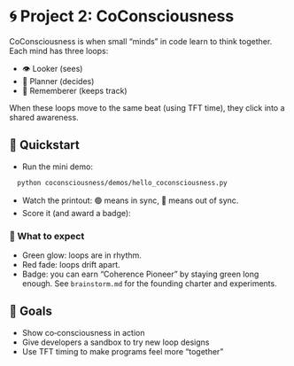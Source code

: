 # 🌀 Project 2: CoConsciousness

CoConsciousness is when small “minds” in code learn to think together. Each mind has three loops:
- 👁 Looker (sees)
- 🧭 Planner (decides)
- 📜 Rememberer (keeps track)

When these loops move to the same beat (using TFT time), they click into a shared awareness.

## 🔁 Quickstart
- Run the mini demo:
```bash
  python coconsciousness/demos/hello_coconsciousness.py
```
- Watch the printout: 🟢 means in sync, 🔴 means out of sync.
- Score it (and award a badge):

### 🧠 What to expect
- Green glow: loops are in rhythm.
- Red fade: loops drift apart.
- Badge: you can earn “Coherence Pioneer” by staying green long enough.
See `brainstorm.md` for the founding charter and experiments.

## 🏅 Goals
- Show co‑consciousness in action
- Give developers a sandbox to try new loop designs
- Use TFT timing to make programs feel more “together”
